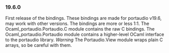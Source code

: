 ### 19.6.0

First release of the bindings. These bindings are made for portaudio v19.6, may work with other versions. The bindings are more or less 1:1. The Ocaml_portaudio.Portaudio.C module contains the raw C bindings. The Ocaml_portaudio.Portaudio module contains a higher-level OCaml interface to the portaudio library. *Warning* The Portaudio.View module wraps plain C arrays, so be careful with them.

